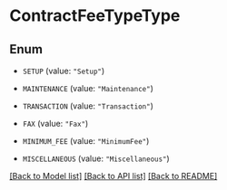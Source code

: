 # ContractFeeTypeType

## Enum


* `SETUP` (value: `"Setup"`)

* `MAINTENANCE` (value: `"Maintenance"`)

* `TRANSACTION` (value: `"Transaction"`)

* `FAX` (value: `"Fax"`)

* `MINIMUM_FEE` (value: `"MinimumFee"`)

* `MISCELLANEOUS` (value: `"Miscellaneous"`)


[[Back to Model list]](../README.md#documentation-for-models) [[Back to API list]](../README.md#documentation-for-api-endpoints) [[Back to README]](../README.md)


